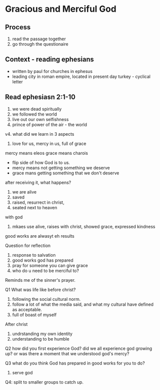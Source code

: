 # Gracious and Merciful God

## Process
1. read the passage together
1. go through the questionaire

## Context - reading ephesians
- written by paul for churches in ephesus
- leading city in roman empire, located in present day turkey - cyclical letter

## Read ephesiasn 2:1-10

1. we were dead spiritually
2. we followed the world
3. live out our own selfishness
4. prince of power of the air - the world

v4. what did we learn in 3 aspects
1. love for us, mercy in us, full of grace

mercy means eleos
grace means charois
- flip side of how God is to us. 
- mercy means not getting something we deserve
- grace mans getting something that we don't deserve

after receiving it, what happens?

1. we are alive
2. saved
3. raised, resurrect in christ,
4. seated next to heaven


with god
1. mkaes use alive, raises with christ, showed grace, expressed kindness

good works are alwasyt eh results 

Question for reflection
1. response to salvation
2. good works god has prepared
3. pray for someone you can give grace
4. who do u need to be merciful to?

Reminds me of the sinner's prayer.


Q1
What was life like before christ?
1. following the social cultural norm.
1. follow a lot of what the media said, and what my cultural have defined as acceptable.
1. full of boast of myself

After christ
1. undrstanding my own identity
1. understanding to be humble

Q2 how did you first experience God? did we all experience god growing up? or was there a moment that we understood god's mercy?

Q3 what do you think God has prepared in good works for you to do?
1. serve god

Q4: split to smaller groups to catch up.
